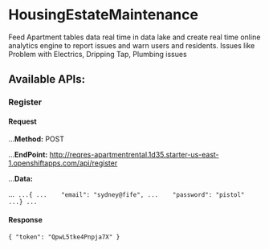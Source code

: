 # HousingEstateMaintenance
Feed Apartment tables data real time in data lake and create real time online analytics engine to report issues and warn users and residents. Issues like Problem with Electrics, Dripping Tap, Plumbing issues

## Available APIs:

### Register

#### Request
...**Method:** POST

...**EndPoint:** <http://reqres-apartmentrental.1d35.starter-us-east-1.openshiftapps.com/api/register>

...**Data:**

...```
...{
...    "email": "sydney@fife",
...    "password": "pistol"
...}
...```

#### Response

`
{
    "token": "QpwL5tke4Pnpja7X"
}
`